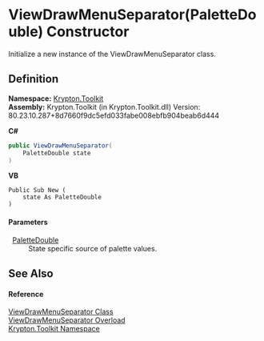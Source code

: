 # ViewDrawMenuSeparator(PaletteDouble) Constructor


Initialize a new instance of the ViewDrawMenuSeparator class.



## Definition
**Namespace:** <a href="79d2eac2-21f4-54ff-7552-b20c33c30600.md">Krypton.Toolkit</a>  
**Assembly:** Krypton.Toolkit (in Krypton.Toolkit.dll) Version: 80.23.10.287+8d7660f9dc5efd033fabe008ebfb904beab6d444

**C#**
``` C#
public ViewDrawMenuSeparator(
	PaletteDouble state
)
```
**VB**
``` VB
Public Sub New ( 
	state As PaletteDouble
)
```



#### Parameters
<dl><dt>  <a href="36787411-db48-4574-51dd-2d4d3139f187.md">PaletteDouble</a></dt><dd>State specific source of palette values.</dd></dl>

## See Also


#### Reference
<a href="e4684269-deb9-53e5-2cc6-a2ac180b6022.md">ViewDrawMenuSeparator Class</a>  
<a href="ecabf963-729e-287d-03d9-4c0105344c13.md">ViewDrawMenuSeparator Overload</a>  
<a href="79d2eac2-21f4-54ff-7552-b20c33c30600.md">Krypton.Toolkit Namespace</a>  
